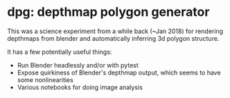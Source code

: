 # dpg: depthmap polygon generator

This was a science experiment from a while back (~Jan 2018) for rendering depthmaps from blender and automatically inferring 3d polygon structure.

It has a few potentially useful things:
- Run Blender headlessly and/or with pytest
- Expose quirkiness of Blender's depthmap output, which seems to have some nonlinearities
- Various notebooks for doing image analysis
